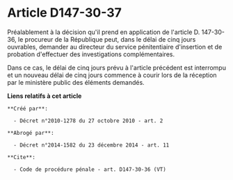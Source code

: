 # Article D147-30-37

Préalablement à la décision qu'il prend en application de l'article D. 147-30-36, le procureur de la République peut, dans le
délai de cinq jours ouvrables, demander au directeur du service pénitentiaire d'insertion et de probation d'effectuer des
investigations complémentaires. 

Dans ce cas, le délai de cinq jours prévu à l'article précédent est interrompu et un nouveau délai de cinq jours commence à
courir lors de la réception par le ministère public des éléments demandés.

**Liens relatifs à cet article**

	**Créé par**:

	  - Décret n°2010-1278 du 27 octobre 2010 - art. 2

	**Abrogé par**:

	  - Décret n°2014-1582 du 23 décembre 2014 - art. 11

	**Cite**:

	  - Code de procédure pénale - art. D147-30-36 (VT)
